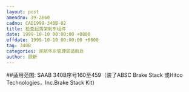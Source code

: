 ```yaml
---
layout: post
amendno: 39-2660
cadno: CAD1999-340B-02
title: 检查起落架刹车组件
date: 1999-10-10 00:00:00 +0800
effdate: 1999-10-10 00:00:00 +0800
tag: 340B
categories: 民航华东管理局适航处
author: 顾新
---
```


##适用范围:
SAAB 340B序号160至459（装了ABSC Brake Stack 或Hitco Technologies，Inc.Brake Stack Kit）

